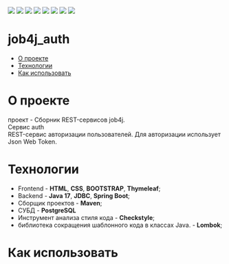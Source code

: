 ![](https://img.shields.io/badge/Java-17-orange)
![](https://img.shields.io/badge/Maven-3-red)
![](https://img.shields.io/badge/Spring%20boot-%202.5.2-green)
![](https://img.shields.io/badge/-Bootstrap-blueviolet)
![](https://img.shields.io/badge/-Thymeleaf-darkgreen)
![](https://img.shields.io/badge/PostgreSQL-%3E%3D%209-informational)
![](https://img.shields.io/badge/-JDBC-blue)
![](https://img.shields.io/badge/-checkstyle-lightgrey)

# job4j_auth
 - [О проекте]()
 - [Технологии]() 
 - [Как использовать]()  

О проекте
=
проект - Сборник REST-сервисов job4j.<br>
Сервис auth <br>
REST-сервис авторизации пользователей. Для авторизации использует Json Web Token.<br>
 

Технологии
=
 * Frontend - **HTML**, **CSS**, **BOOTSTRAP**, **Thymeleaf**;
 * Backend - **Java 17**, **JDBC**, **Spring Boot**;
 * Сборщик проектов - **Maven**;
 * СУБД - **PostgreSQL**
 * Инструмент анализа стиля кода - **Checkstyle**;
 * библиотека сокращения шаблонного кода в классах Java. - **Lombok**;

Как использовать
=